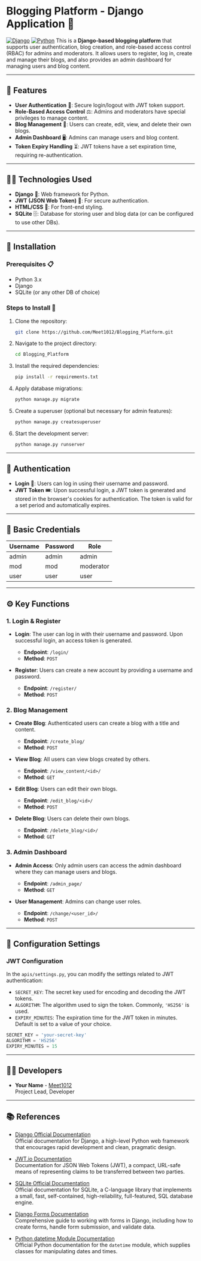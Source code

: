 # Blogging Platform - Django Application 📝

[![Django](https://img.shields.io/badge/Django-4.0%2B-brightgreen)](https://www.djangoproject.com/)
[![Python](https://img.shields.io/badge/Python-3.8%2B-blue)](https://www.python.org/)
This is a **Django-based blogging platform** that supports user authentication, blog creation, and role-based access control (RBAC) for admins and moderators. It allows users to register, log in, create and manage their blogs, and also provides an admin dashboard for managing users and blog content.

---

## 🚀 Features

- **User Authentication** 🔐: Secure login/logout with JWT token support.
- **Role-Based Access Control** ⚖️: Admins and moderators have special privileges to manage content.
- **Blog Management** 📝: Users can create, edit, view, and delete their own blogs.
- **Admin Dashboard** 🖥️: Admins can manage users and blog content.
- **Token Expiry Handling** ⏳: JWT tokens have a set expiration time, requiring re-authentication.

---

## 🧑‍💻 Technologies Used

- **Django** 🦄: Web framework for Python.
- **JWT (JSON Web Token)** 🔑: For secure authentication.
- **HTML/CSS** 🎨: For front-end styling.
- **SQLite** 🗄️: Database for storing user and blog data (or can be configured to use other DBs).

---

## 🏁 Installation

### Prerequisites 📋

- Python 3.x
- Django
- SQLite (or any other DB of choice)

### Steps to Install 🔧

1. Clone the repository:
    ```bash
    git clone https://github.com/Meet1012/Blogging_Platform.git
    ```

2. Navigate to the project directory:
    ```bash
    cd Blogging_Platform
    ```

3. Install the required dependencies:
    ```bash
    pip install -r requirements.txt
    ```

4. Apply database migrations:
    ```bash
    python manage.py migrate
    ```

5. Create a superuser (optional but necessary for admin features):
    ```bash
    python manage.py createsuperuser
    ```

6. Start the development server:
    ```bash
    python manage.py runserver
    ```

---

## 🔑 Authentication

- **Login** 🛂: Users can log in using their username and password.
- **JWT Token** 🎟️: Upon successful login, a JWT token is generated and stored in the browser's cookies for authentication. The token is valid for a set period and automatically expires.

---

 ## 👤 Basic Credentials
| **Username** | **Password** | **Role**      |
|--------------|--------------|---------------|
| admin        | admin        | admin         |
| mod          | mod          | moderator     |
| user         | user         | user          |


---
## ⚙️ Key Functions

### 1. **Login & Register**

- **Login**: The user can log in with their username and password. Upon successful login, an access token is generated.
  
  - **Endpoint**: `/login/`
  - **Method**: `POST`
  
- **Register**: Users can create a new account by providing a username and password.

  - **Endpoint**: `/register/`
  - **Method**: `POST`

### 2. **Blog Management**

- **Create Blog**: Authenticated users can create a blog with a title and content.
  
  - **Endpoint**: `/create_blog/`
  - **Method**: `POST`

- **View Blog**: All users can view blogs created by others.
  
  - **Endpoint**: `/view_content/<id>/`
  - **Method**: `GET`

- **Edit Blog**: Users can edit their own blogs.
  
  - **Endpoint**: `/edit_blog/<id>/`
  - **Method**: `POST`

- **Delete Blog**: Users can delete their own blogs.
  
  - **Endpoint**: `/delete_blog/<id>/`
  - **Method**: `GET`

### 3. **Admin Dashboard**

- **Admin Access**: Only admin users can access the admin dashboard where they can manage users and blogs.
  
  - **Endpoint**: `/admin_page/`
  - **Method**: `GET`

- **User Management**: Admins can change user roles.
  
  - **Endpoint**: `/change/<user_id>/`
  - **Method**: `POST`

---


## 🔧 Configuration Settings

### **JWT Configuration**

In the `apis/settings.py`, you can modify the settings related to JWT authentication:

- `SECRET_KEY`: The secret key used for encoding and decoding the JWT tokens.
- `ALGORITHM`: The algorithm used to sign the token. Commonly, `'HS256'` is used.
- `EXPIRY_MINUTES`: The expiration time for the JWT token in minutes. Default is set to a value of your choice.

```python
SECRET_KEY = 'your-secret-key'
ALGORITHM = 'HS256'
EXPIRY_MINUTES = 15 
```
---
## 👨‍💻 Developers

- **Your Name** - [Meet1012](https://github.com/Meet1012)  
  Project Lead, Developer

---

## 📚 References

- [Django Official Documentation](https://docs.djangoproject.com/en/stable/)  
  Official documentation for Django, a high-level Python web framework that encourages rapid development and clean, pragmatic design.

- [JWT.io Documentation](https://jwt.io/)  
  Documentation for JSON Web Tokens (JWT), a compact, URL-safe means of representing claims to be transferred between two parties.

- [SQLite Official Documentation](https://www.sqlite.org/docs.html)  
  Official documentation for SQLite, a C-language library that implements a small, fast, self-contained, high-reliability, full-featured, SQL database engine.

- [Django Forms Documentation](https://docs.djangoproject.com/en/stable/topics/forms/)  
  Comprehensive guide to working with forms in Django, including how to create forms, handle form submission, and validate data.

- [Python datetime Module Documentation](https://docs.python.org/3/library/datetime.html)  
  Official Python documentation for the `datetime` module, which supplies classes for manipulating dates and times.


